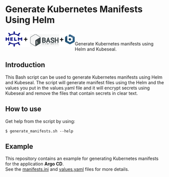# Generate Kubernetes Manifests Using Helm

<img width="220" alt="kubeAcademy-vappliance" src="https://github.com/rafaelurrutiasilva/Generate_K8s_Manifests_Using_Helm/blob/main/helm_bash_kubeseal_logo.png" align=left> <br>

Generate Kubernetes manifests using Helm and Kubeseal.

## Introduction
This Bash script can be used to generate Kubernetes manifests using Helm and Kubeseal.
The script will generate manifest files using the Helm and the values you put in the values.yaml file and it will encrypt secrets using Kubeseal and remove the files that contain secrets in clear text.

## How to use
Get help from the script by using:<br>
```
$ generate_manifests.sh --help
```

## Example
This repository contains an example for generating Kubernetes manifests for the application **Argo CD**. <br>
See the [manifests.ini](https://github.com/rafaelurrutiasilva/Generate_K8s_Manifests_Using_Helm/blob/main/manifests.ini) and [values.yaml](https://github.com/rafaelurrutiasilva/Generate_K8s_Manifests_Using_Helm/blob/main/values.yaml) files for more details.
